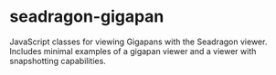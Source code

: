 seadragon-gigapan
=================

JavaScript classes for viewing Gigapans with the Seadragon viewer.  Includes minimal examples of a gigapan viewer and a viewer with snapshotting capabilities.
